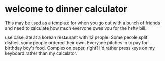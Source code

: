 # welcome to dinner calculator
This may be used as a template for when you go out with a bunch of friends and need to calculate how much everyone owes you for the hefty bill.

use case: ate at a korean restaurant with 13 people. Some people split dishes, some people ordered their own. Everyone pitches in to pay for birthday boy's food. Complex on paper, right? I'd rather press keys on my keyboard rather than my calculator.
